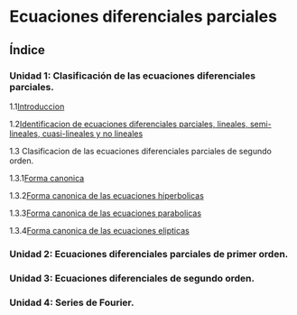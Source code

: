 # Ecuaciones diferenciales parciales
## Índice 
### Unidad 1: Clasificación de las ecuaciones diferenciales parciales.
1.1[Introduccion](Unidad1/1.1_Material_Introduccion/Teoria.md)

1.2[Identificacion de ecuaciones diferenciales parciales, lineales, semi-lineales, cuasi-lineales y no lineales](Unidad1/1.2_Material_Identificacion_ecuaciones_diferenciales_parciales/Teoria.md)

1.3 Clasificacion de las ecuaciones diferenciales parciales de segundo orden.

1.3.1[Forma canonica](Unidad1/1.3_Clasificacion_de_ecuaciones_diferenciales_parciales_de_segundo_orden/1.3.1_FormaCanonica/Teoria.md)
  
1.3.2[Forma canonica de las ecuaciones hiperbolicas](Unidad1/1.3_Clasificacion_de_ecuaciones_diferenciales_parciales_de_segundo_orden/1.3.2_FormaCanonicaDeLasEcuacionesHiperbolicas/Teoria.md)
  
1.3.3[Forma canonica de las ecuaciones parabolicas](Unidad1/1.3_Clasificacion_de_ecuaciones_diferenciales_parciales_de_segundo_orden/1.3.3_FormaCanonicaDeLasEcuacionesParabolicas/Teoria.md)
  
1.3.4[Forma canonica de las ecuaciones elipticas](Unidad1/1.3_Clasificacion_de_ecuaciones_diferenciales_parciales_de_segundo_orden/1.3.4_FormaCanonicaDeLasEcuacionesElipticas/Teoria.md)
  
### Unidad 2: Ecuaciones diferenciales parciales de primer orden.

### Unidad 3: Ecuaciones diferenciales de segundo orden.

### Unidad 4: Series de Fourier.
